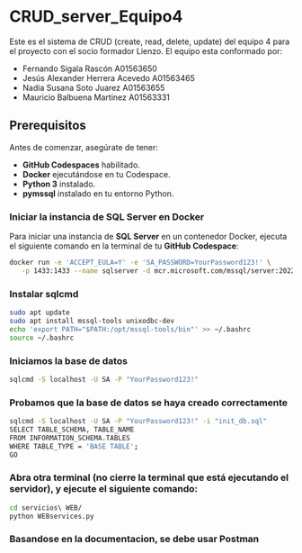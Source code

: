 # CRUD_server_Equipo4

Este es el sistema de CRUD (create, read, delete, update) del equipo 4 para el proyecto con el socio formador Lienzo. El equipo esta conformado por: 

- Fernando Sigala Rascón A01563650
- Jesús Alexander Herrera Acevedo A01563465
- Nadia Susana Soto Juarez A01563655
- Mauricio Balbuena Martinez A01563331


## Prerequisitos

Antes de comenzar, asegúrate de tener:

- **GitHub Codespaces** habilitado.
- **Docker** ejecutándose en tu Codespace.
- **Python 3** instalado.
- **pymssql** instalado en tu entorno Python.

### Iniciar la instancia de SQL Server en Docker

Para iniciar una instancia de **SQL Server** en un contenedor Docker, ejecuta el siguiente comando en la terminal de tu **GitHub Codespace**:

```sh
docker run -e 'ACCEPT_EULA=Y' -e 'SA_PASSWORD=YourPassword123!' \
   -p 1433:1433 --name sqlserver -d mcr.microsoft.com/mssql/server:2022-latest
```

### Instalar sqlcmd
```sh
sudo apt update
sudo apt install mssql-tools unixodbc-dev
echo 'export PATH="$PATH:/opt/mssql-tools/bin"' >> ~/.bashrc
source ~/.bashrc
```
### Iniciamos la base de datos 
```sh
sqlcmd -S localhost -U SA -P "YourPassword123!"
```
### Probamos que la base de datos se haya creado correctamente
```sh
sqlcmd -S localhost -U SA -P "YourPassword123!" -i "init_db.sql"
SELECT TABLE_SCHEMA, TABLE_NAME  
FROM INFORMATION_SCHEMA.TABLES  
WHERE TABLE_TYPE = 'BASE TABLE';  
GO
```

### Abra **otra** terminal (no cierre la terminal que está ejecutando el servidor), y ejecute el siguiente comando:
```sh
cd servicios\ WEB/
python WEBservices.py
```

### Basandose en la documentacion, se debe usar **Postman**
